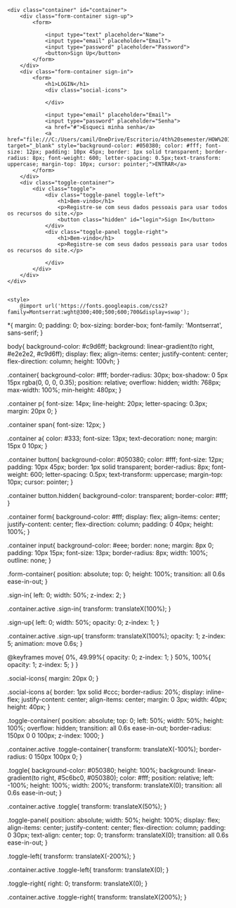 <!DOCTYPE html>
<html lang="en">

<head>
    <meta charset="UTF-8">
    <meta name="viewport" content="width=device-width, initial-scale=1.0">
    <link rel="stylesheet" href="https://cdnjs.cloudflare.com/ajax/libs/font-awesome/6.4.2/css/all.min.css">
    <link rel="stylesheet" href="style.css">
    <title>Login</title>
</head>

<body>

    <div class="container" id="container">
        <div class="form-container sign-up">
            <form>
                
                <input type="text" placeholder="Name">
                <input type="email" placeholder="Email">
                <input type="password" placeholder="Password">
                <button>Sign Up</button>
            </form>
        </div>
        <div class="form-container sign-in">
            <form>
                <h1>LOGIN</h1>
                <div class="social-icons">
                    
                </div>
                
                <input type="email" placeholder="Email">
                <input type="password" placeholder="Senha">
                <a href="#">Esqueci minha senha</a>
                <a href="file:///C:/Users/camil/OneDrive/Escritorio/4th%20semester/HOW%20I/HOWI.html" target="_blank" style="background-color: #050380; color: #fff; font-size: 12px; padding: 10px 45px; border: 1px solid transparent; border-radius: 8px; font-weight: 600; letter-spacing: 0.5px;text-transform: uppercase; margin-top: 10px; cursor: pointer;">ENTRAR</a>
            </form>
        </div>
        <div class="toggle-container">
            <div class="toggle">
                <div class="toggle-panel toggle-left">
                    <h1>Bem-vindo</h1>
                    <p>Registre-se com seus dados pessoais para usar todos os recursos do site.</p>
                    <button class="hidden" id="login">Sign In</button>
                </div>
                <div class="toggle-panel toggle-right">
                    <h1>Bem-vindo</h1>
                    <p>Registre-se com seus dados pessoais para usar todos os recursos do site.</p>
                
                </div>
            </div>
        </div>
    </div>

    
    <style>
        @import url('https://fonts.googleapis.com/css2?family=Montserrat:wght@300;400;500;600;700&display=swap');

*{
    margin: 0;
    padding: 0;
    box-sizing: border-box;
    font-family: 'Montserrat', sans-serif;
}

body{
    background-color: #c9d6ff;
    background: linear-gradient(to right, #e2e2e2, #c9d6ff);
    display: flex;
    align-items: center;
    justify-content: center;
    flex-direction: column;
    height: 100vh;
}

.container{
    background-color: #fff;
    border-radius: 30px;
    box-shadow: 0 5px 15px rgba(0, 0, 0, 0.35);
    position: relative;
    overflow: hidden;
    width: 768px;
    max-width: 100%;
    min-height: 480px;
}

.container p{
    font-size: 14px;
    line-height: 20px;
    letter-spacing: 0.3px;
    margin: 20px 0;
}

.container span{
    font-size: 12px;
}

.container a{
    color: #333;
    font-size: 13px;
    text-decoration: none;
    margin: 15px 0 10px;
}

.container button{
    background-color: #050380;
    color: #fff;
    font-size: 12px;
    padding: 10px 45px;
    border: 1px solid transparent;
    border-radius: 8px;
    font-weight: 600;
    letter-spacing: 0.5px;
    text-transform: uppercase;
    margin-top: 10px;
    cursor: pointer;
}

.container button.hidden{
    background-color: transparent;
    border-color: #fff;
}

.container form{
    background-color: #fff;
    display: flex;
    align-items: center;
    justify-content: center;
    flex-direction: column;
    padding: 0 40px;
    height: 100%;
}

.container input{
    background-color: #eee;
    border: none;
    margin: 8px 0;
    padding: 10px 15px;
    font-size: 13px;
    border-radius: 8px;
    width: 100%;
    outline: none;
}

.form-container{
    position: absolute;
    top: 0;
    height: 100%;
    transition: all 0.6s ease-in-out;
}

.sign-in{
    left: 0;
    width: 50%;
    z-index: 2;
}

.container.active .sign-in{
    transform: translateX(100%);
}

.sign-up{
    left: 0;
    width: 50%;
    opacity: 0;
    z-index: 1;
}

.container.active .sign-up{
    transform: translateX(100%);
    opacity: 1;
    z-index: 5;
    animation: move 0.6s;
}

@keyframes move{
    0%, 49.99%{
        opacity: 0;
        z-index: 1;
    }
    50%, 100%{
        opacity: 1;
        z-index: 5;
    }
}

.social-icons{
    margin: 20px 0;
}

.social-icons a{
    border: 1px solid #ccc;
    border-radius: 20%;
    display: inline-flex;
    justify-content: center;
    align-items: center;
    margin: 0 3px;
    width: 40px;
    height: 40px;
}

.toggle-container{
    position: absolute;
    top: 0;
    left: 50%;
    width: 50%;
    height: 100%;
    overflow: hidden;
    transition: all 0.6s ease-in-out;
    border-radius: 150px 0 0 100px;
    z-index: 1000;
}

.container.active .toggle-container{
    transform: translateX(-100%);
    border-radius: 0 150px 100px 0;
}

.toggle{
    background-color: #050380;
    height: 100%;
    background: linear-gradient(to right, #5c6bc0, #050380);
    color: #fff;
    position: relative;
    left: -100%;
    height: 100%;
    width: 200%;
    transform: translateX(0);
    transition: all 0.6s ease-in-out;
}

.container.active .toggle{
    transform: translateX(50%);
}

.toggle-panel{
    position: absolute;
    width: 50%;
    height: 100%;
    display: flex;
    align-items: center;
    justify-content: center;
    flex-direction: column;
    padding: 0 30px;
    text-align: center;
    top: 0;
    transform: translateX(0);
    transition: all 0.6s ease-in-out;
}

.toggle-left{
    transform: translateX(-200%);
}

.container.active .toggle-left{
    transform: translateX(0);
}

.toggle-right{
    right: 0;
    transform: translateX(0);
}

.container.active .toggle-right{
    transform: translateX(200%);
}
    </style>
</body>

</html>
